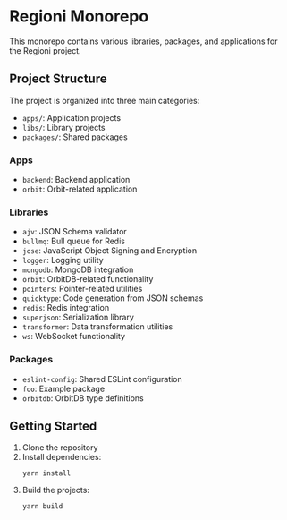 # Regioni Monorepo

This monorepo contains various libraries, packages, and applications for the Regioni project.

## Project Structure

The project is organized into three main categories:

- `apps/`: Application projects
- `libs/`: Library projects
- `packages/`: Shared packages

### Apps

- `backend`: Backend application
- `orbit`: Orbit-related application

### Libraries

- `ajv`: JSON Schema validator
- `bullmq`: Bull queue for Redis
- `jose`: JavaScript Object Signing and Encryption
- `logger`: Logging utility
- `mongodb`: MongoDB integration
- `orbit`: OrbitDB-related functionality
- `pointers`: Pointer-related utilities
- `quicktype`: Code generation from JSON schemas
- `redis`: Redis integration
- `superjson`: Serialization library
- `transformer`: Data transformation utilities
- `ws`: WebSocket functionality

### Packages

- `eslint-config`: Shared ESLint configuration
- `foo`: Example package
- `orbitdb`: OrbitDB type definitions

## Getting Started

1. Clone the repository
2. Install dependencies:
   ```
   yarn install
   ```
3. Build the projects:
   ```
   yarn build
   ```
